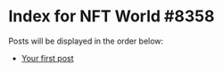 # Index for NFT World #8358
Posts will be displayed in the order below:

- [Your first post](./001-first.md)


